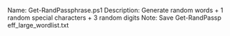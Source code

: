 Name: Get-RandPassphrase.ps1
Description: Generate random words + 1 random special characters + 3 random digits
Note: Save Get-RandPassp eff_large_wordlist.txt 

